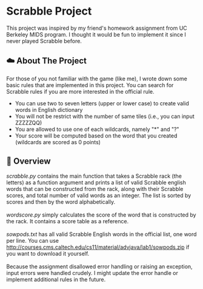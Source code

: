 # Scrabble Project
This project was inspired by my friend's homework assignment from UC Berkeley MIDS program. 
I thought it would be fun to implement it since I never played Scrabble before.

## ☁️ About The Project
For those of you not familiar with the game (like me), I wrote down some basic rules that are implemented in this project. 
You can search for Scrabble rules if you are more interested in the official rule.

* You can use two to seven letters (upper or lower case) to create valid words in English dictionary
* You will not be restrict with the number of same tiles (i.e., you can input ZZZZZQQ)
* You are allowed to use one of each wildcards, namely "*" and "?"
* Your score will be computed based on the word that you created (wildcards are scored as 0 points) 


## 📝 Overview
*scrabble.py* contains the main function that takes a Scrabble rack (the letters) as a function argument
and prints a list of valid Scrabble english words that can be constructed from the rack, along with their Scrabble scores,
and total number of valid words as an integer. The list is sorted by scores and then by the word alphabetically.\
\
*wordscore.py* simply calculates the score of the word that is constructed by the rack. It contains a score table as a reference.\
\
*sowpods.txt* has all valid Scrabble English words in the official list, one word per line.
You can use http://courses.cms.caltech.edu/cs11/material/advjava/lab1/sowpods.zip if you want to download it yourself.\
\
Because the assignment disallowed error handling or raising an exception, input errors were handled crudely.
I might update the error handle or implement additional rules in the future.
